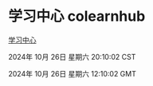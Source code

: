 # 学习中心 colearnhub
[学习中心](http://219.139.197.74:56308/colearnhub/)

2024年 10月 26日 星期六 20:10:02 CST

2024年 10月 26日 星期六 12:10:02 GMT
